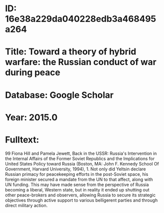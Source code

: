 # ID: 16e38a229da040228edb3a468495a264
# Title: Toward a theory of hybrid warfare: the Russian conduct of war during peace
# Database: Google Scholar
# Year: 2015.0
# Fulltext:
99 Fiona Hill and Pamela Jewett, Back in the USSR: Russia's Intervention in the Internal Affairs of the Former Soviet Republics and the Implications for United States Policy toward Russia (Boston, MA: John F. Kennedy School Of Government, Harvard University, 1994), 1.
Not only did Yeltsin declare Russian primacy for peacekeeping efforts in the post-Soviet space, his foreign minister secured a mandate from the UN to that affect, along with UN funding.
This may have made sense from the perspective of Russia becoming a liberal, Western state, but in reality it ended up shutting out other peace-brokers and observers, allowing Russia to secure its strategic objectives through active support to various belligerent parties and through direct military action.